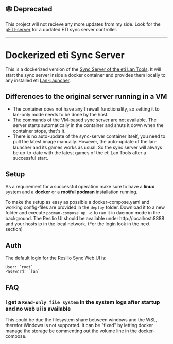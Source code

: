 ## 🕸️ Deprecated

This project will not recieve any more updates from my side. Look for the [pETI-server](https://github.com/Poeschl/pETI-server) for a updated ETI sync server controller.

--------
# Dockerized eti Sync Server

This is a dockerized version of the [Sync Server of the eti Lan Tools](https://www.eti-lan.xyz/sync_server.php).
It will start the sync server inside a docker container and provides them locally to any installed eti [Lan-Launcher](https://www.eti-lan.xyz/).

## Differences to the original server running in a VM

* The container does not have any firewall functionality, so setting it to lan-only mode needs to be done by the host.
* The commands of the VM-based sync server are not available. 
  The server starts automatically in the container and shuts it down when the container stops, that's it.
* There is no auto-update of the sync-server container itself, you need to pull the latest image manually.
  However, the auto-update of the lan-launcher and its games works as usual.
  So the sync server will always be up-to-date with the latest games of the eti Lan Tools after a successful start.

## Setup

As a requirement for a successful operation make sure to have a __linux__ system and a __docker__ or a __rootful podman__ installation running.

To make the setup as easy as possible a docker-compose.yaml and working config-files are provided in the `deploy` folder.
Download it to a new folder and execute `podman-compose up -d` to run it in daemon mode in the background.
The Resilio UI should be available under http://localhost:8888 and your hosts ip in the local network.
(For the login look in the next section)

## Auth

The default login for the Resilio Sync Web UI is:

```
User: `root`
Password: `lan`
```

## FAQ

### I get a `Read-only file system` in the system logs after startup and no web ui is available

This could be due the filesystem share between windows and the WSL, therefor Windows is not supported.
It can be "fixed" by letting docker manage the storage be commenting out the volume line in the docker-compose.
